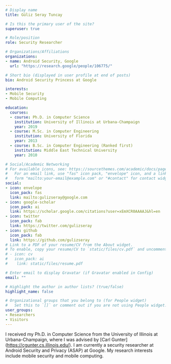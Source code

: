 ```yaml
---
# Display name
title: Güliz Seray Tuncay

# Is this the primary user of the site?
superuser: true

# Role/position
role: Security Researcher

# Organizations/Affiliations
organizations:
- name: Android Security, Google
  url: "https://research.google/people/106775/"

# Short bio (displayed in user profile at end of posts)
bio: Android Security Princess at Google

interests:
- Mobile Security
- Mobile Computing

education:
  courses:
  - course: Ph.D. in Computer Science
    institution: University of Illinois at Urbana-Champaign
    year: 2019
  - course: M.Sc. in Computer Engineering
    institution: University of Florida
    year: 2013
  - course: B.Sc. in Computer Engineering (Ranked first)
    institution: Middle East Technical University
    year: 2010

# Social/Academic Networking
# For available icons, see: https://sourcethemes.com/academic/docs/page-builder/#icons
#   For an email link, use "fas" icon pack, "envelope" icon, and a link in the
#   form "mailto:your-email@example.com" or "#contact" for contact widget.
social:
- icon: envelope
  icon_pack: fas
  link: mailto:gulizseray@google.com
- icon: google-scholar
  icon_pack: ai
  link: https://scholar.google.com/citations?user=xEmXCR0AAAAJ&hl=en
- icon: twitter
  icon_pack: fab
  link: https://twitter.com/gulizseray
- icon: github
  icon_pack: fab
  link: https://github.com/gulizseray
# Link to a PDF of your resume/CV from the About widget.
# To enable, copy your resume/CV to `static/files/cv.pdf` and uncomment the lines below.
# - icon: cv
#   icon_pack: ai
#    link: static/files/resume.pdf

# Enter email to display Gravatar (if Gravatar enabled in Config)
email: ""

# Highlight the author in author lists? (true/false)
highlight_name: false

# Organizational groups that you belong to (for People widget)
#   Set this to `[]` or comment out if you are not using People widget.
user_groups:
- Researchers
- Visitors
---
```


I received my Ph.D. in Computer Science from the University of Illinois at Urbana-Champaign, where I was advised by [Carl Gunter] (https://cgunter.cs.illinois.edu/).
I am currently a security researcher at Android Security and Privacy (ASAP) at Google. My research interests include mobile security and mobile computing.
